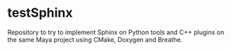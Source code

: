 # testSphinx
Repository to try to implement Sphinx on Python tools and C++ plugins on the same Maya project using CMake, Doxygen and Breathe.
